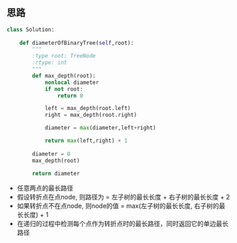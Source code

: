 ## 思路

```Python
class Solution:
      
    def diameterOfBinaryTree(self,root):
        """
        :type root: TreeNode
        :rtype: int
        """
        def max_depth(root):
            nonlocal diameter
            if not root:
                return 0

            left = max_depth(root.left)
            right = max_depth(root.right)

            diameter = max(diameter,left+right)

            return max(left,right) + 1 
    
        diameter = 0
        max_depth(root)
        
        return diameter

```

- 任意两点的最长路径
- 假设转折点在点node, 则路径为 =  左子树的最长长度 + 右子树的最长长度 + 2
- 如果转折点不在点node, 则node的值 = max(左子树的最长长度, 右子树的最长长度) + 1
- 在递归的过程中检测每个点作为转折点时的最长路径，同时返回它的单边最长路径